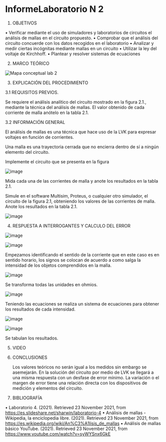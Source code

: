 # InformeLaboratorio N 2

1. OBJETIVOS

•	Verificar mediante el uso de simuladores y laboratorios de circuitos el análisis de mallas en el circuito propuesto. 
•	Comprobar que el análisis del circuito concuerde con los datos recogidos en el laboratorio
•	Analizar y medir ciertas incógnitas mediante mallas en un circuito
•	Utilizar la ley del voltaje de Kirchhoff.
•	Plantear y resolver sistemas de ecuaciones



2. MARCO TEÓRICO 

![Mapa conceptual lab 2](https://user-images.githubusercontent.com/93899720/142967874-94065b5a-46ab-4622-81b2-0f8080ca52e0.jpg)

3. EXPLICACIÓN DEL PROCEDIMIENTO

3.1 REQUISITOS PREVIOS.

Se requiere el análisis analítico del circuito mostrado en la figura 2.1., mediante la técnica del análisis de mallas. El valor obtenido de cada corriente de malla anótelo en la tabla 2.1.

3.2 INFORMACIÓN GENERAL

El análisis de mallas es una técnica que hace uso de la LVK para expresar voltajes en función de corrientes.

Una malla es una trayectoria cerrada que no encierra dentro de sí a ningún elemento del circuito.

   Implemente el circuito que se presenta en la figura 
   
   ![image](https://user-images.githubusercontent.com/93899720/142968568-fadb563e-5618-4252-b913-20d265af3b52.png)
   
   Mida cada una de las corrientes de malla y anote los resultados en la tabla 2.1.

   Simule en el software Multisim, Proteus, o cualquier otro simulador, el circuito de la figura 2.1, obteniendo los valores de las corrientes de malla. Anote los resultados en    la tabla 2.1.
   
   ![image](https://user-images.githubusercontent.com/93899720/142968711-4d235098-e914-4c9f-b04d-a630554c0f3f.png)
   
4. RESPUESTA A INTERROGANTES Y CALCULO DEL ERROR


![image](https://user-images.githubusercontent.com/93899720/142971573-cc2e080c-4bec-445f-8e69-67ad1a7a85dc.png)


![image](https://user-images.githubusercontent.com/93899720/142971634-b157c20a-352a-4ff4-92c2-00f5789f5b47.png)


Empezamos identificando el sentido de la corriente que en este caso es en sentido horario, los signos se colocan de acuerdo a como salga la intensidad de los objetos comprendidos en la malla.


![image](https://user-images.githubusercontent.com/93899720/142971679-1d1de94b-eb80-4a8c-899c-700839dc353a.png)


Se transforma todas las unidades en ohmios.


![image](https://user-images.githubusercontent.com/93899720/142971721-87b1d0c4-cdaa-47d6-9248-c9bdfffd7568.png)


Teniendo las ecuaciones se realiza un sistema de ecuaciones para obtener los resultados de cada intensidad.


![image](https://user-images.githubusercontent.com/93899720/142971764-343b2d07-b79f-4392-868d-5fe7530e2a19.png)


![image](https://user-images.githubusercontent.com/93899720/142971837-442f2f73-54da-4999-bdbf-832c3d03f837.png)


Se tabulan los resultados.


5. VIDEO

6. CONCLUSIONES

   Los valores teóricos no serán igual a los medidos sin embargo  se asemejarán. En  la solución del circuito por medio de LVK se llegará a una misma respuesta con un desfase de      error  mínimo. La variación o el margen de error tiene una relación directa con los dispositivos de medición y elementos del circuito. 

7. BIBLIOGRAFÍA
    
•	Laboratorio 4. (2021). Retrieved 23 November 2021, from https://es.slideshare.net/sharwin/laboratorio-4
•	Análisis de mallas - Wikipedia, la enciclopedia libre. (2021). Retrieved 23 November 2021, from https://es.wikipedia.org/wiki/An%C3%A1lisis_de_mallas
•	Análisis de mallas básico YouTube. (2021). Retrieved 23 November 2021, from https://www.youtube.com/watch?v=syWYSnx6GkE



